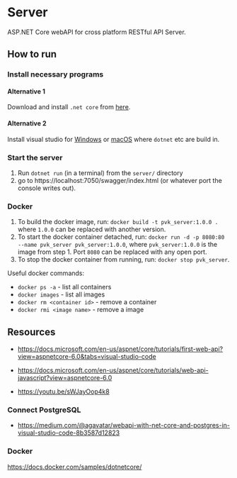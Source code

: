 # Server
ASP.NET Core webAPI for cross platform RESTful API Server.

## How to run
### Install necessary programs
#### Alternative 1
Download and install `.net core` from [here](https://dotnet.microsoft.com/en-us/download/dotnet).

#### Alternative 2
Install visual studio for [Windows](https://visualstudio.microsoft.com/vs/) or [macOS](https://visualstudio.microsoft.com/vs/mac/) where `dotnet` etc are build in.

### Start the server
1. Run `dotnet run` (in a terminal) from the `server/` directory
1. go to https://localhost:7050/swagger/index.html (or whatever port the console writes out).

### Docker
1. To build the docker image, run: `docker build -t pvk_server:1.0.0 .` where `1.0.0` can be replaced with another version.
1. To start the docker container detached, run: `docker run -d -p 8080:80 --name pvk_server pvk_server:1.0.0`, where `pvk_server:1.0.0` is the image from step 1. Port `8080` can be replaced with any open port.
1. To stop the docker container from running, run: `docker stop pvk_server`.

Useful docker commands:
* `docker ps -a` - list all containers
* `docker images` - list all images
* `docker rm <container id>` - remove a container
* `docker rmi <image name>` - remove a image

## Resources
* https://docs.microsoft.com/en-us/aspnet/core/tutorials/first-web-api?view=aspnetcore-6.0&tabs=visual-studio-code

* https://docs.microsoft.com/en-us/aspnet/core/tutorials/web-api-javascript?view=aspnetcore-6.0

* https://youtu.be/sWJayOop4k8

### Connect PostgreSQL
* https://medium.com/@agavatar/webapi-with-net-core-and-postgres-in-visual-studio-code-8b3587d12823

### Docker
https://docs.docker.com/samples/dotnetcore/
